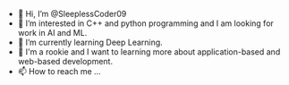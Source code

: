 - 👋 Hi, I’m @SleeplessCoder09
- 👀 I’m interested in C++ and python programming and I am looking for work in AI and ML.
- 🌱 I’m currently learning Deep Learning.
- 💞️ I'm a rookie and I want to learning more about application-based and web-based development.
- 📫 How to reach me ...

<!---
SleeplessCoder09/SleeplessCoder09 is a ✨ special ✨ repository because its `README.md` (this file) appears on your GitHub profile.
You can click the Preview link to take a look at your changes.
--->

